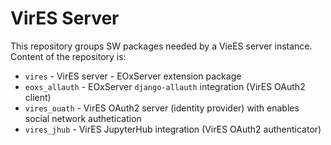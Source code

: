# VirES Server
This repository groups SW packages needed by a VieES server instance. 
Content of the repository is:
 
* `vires` - VirES server - EOxServer extension package
* `eoxs_allauth` - EOxServer `django-allauth` integration (VirES OAuth2 client)
* `vires_ouath` - VirES OAuth2 server (identity provider) with enables social network authetication
* `vires_jhub` - VirES JupyterHub integration (VirES OAuth2 authenticator)
